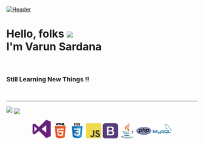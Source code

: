 
[![Header](https://raw.githubusercontent.com/varunsardana004/<OWNER>/<OWNER>/readme_header.png "Header")](https://some-url.dev/)
<h1>
  Hello, folks  <img src="https://raw.githubusercontent.com/MartinHeinz/MartinHeinz/master/wave.gif" width="30px"> 
  <br> I'm Varun Sardana
</h1>
<br>
<h3>  Still Learning New Things !!
</h3>
<br>
<hr>
<img src="https://github-readme-stats.vercel.app/api?username=varunsardana004&show_icons=true&theme=radical"/>


<img  align="center" src="https://github-readme-stats.vercel.app/api/top-langs?username=varunsardana004&theme=dark&hide_langs_below=1"/>

<br>
<p align="center"> 
<img src=https://raw.githubusercontent.com/devicons/devicon/master/icons/visualstudio/visualstudio-plain.svg alt=vs-code width="50" height="50"/>
<img src=https://raw.githubusercontent.com/github/explore/80688e429a7d4ef2fca1e82350fe8e3517d3494d/topics/html/html.png alt=html5 width="40" height="40"/> 
<img src=https://raw.githubusercontent.com/github/explore/80688e429a7d4ef2fca1e82350fe8e3517d3494d/topics/css/css.png alt=css3 width="40" height="40"/>
<img src=https://raw.githubusercontent.com/github/explore/80688e429a7d4ef2fca1e82350fe8e3517d3494d/topics/javascript/javascript.png alt=javascript width="40" height="40"/> 
<img src=https://raw.githubusercontent.com/github/explore/80688e429a7d4ef2fca1e82350fe8e3517d3494d/topics/bootstrap/bootstrap.png alt=Bootstrap width="40" height="40"/> 
<img src=https://raw.githubusercontent.com/github/explore/80688e429a7d4ef2fca1e82350fe8e3517d3494d/topics/java/java.png alt=java width="40" height="40"/> 
<img src=https://raw.githubusercontent.com/github/explore/ccc16358ac4530c6a69b1b80c7223cd2744dea83/topics/php/php.png alt=java width="40" height="40"/> 
<img src=https://raw.githubusercontent.com/devicons/devicon/master/icons/mysql/mysql-plain-wordmark.svg alt=mysql width="50" height="50"/>
</p>
